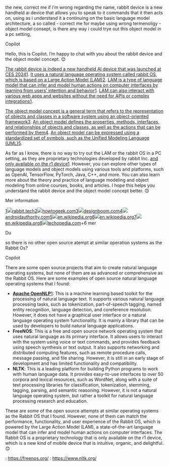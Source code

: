 the new, correct me if i'm wrong regarding the name, rabbit device is a new handheld ai device that allows you to speak to it commands that it then acts on, using as i understand it a continuing on the basic language model architecture, a so called - correct me for maybe using wrong termenoligy - object model consept, is there any way i could trye out this object model in a pc setting,

Copilot

Hello, this is Copilot. I’m happy to chat with you about the rabbit device and the object model concept. 😊

[The rabbit device is indeed a new handheld AI device that was launched at CES 2024](https://www.rabbit.tech/updates/introducing-r1)[1](https://www.rabbit.tech/updates/introducing-r1). [It uses a natural language operating system called rabbit OS, which is based on a Large Action Model (LAM)](https://www.howtogeek.com/what-makes-rabbit-r1-different-from-other-ai-assistants/)[2](https://www.howtogeek.com/what-makes-rabbit-r1-different-from-other-ai-assistants/). [LAM is a type of language model that can infer and model human actions on computer interfaces by learning from users’ intention and behavior](https://www.rabbit.tech/updates/introducing-r1)[1](https://www.rabbit.tech/updates/introducing-r1). [LAM can also interact with various web apps and websites without the need for APIs or complex integrations](https://www.rabbit.tech/updates/introducing-r1)[1](https://www.rabbit.tech/updates/introducing-r1).

[The object model concept is a general term that refers to the representation of objects and classes in a software system using an object-oriented framework](https://www.designboom.com/technology/rabbit-r1-ai-app-device-teenage-engineering-ces-2024-01-11-2024/)[3](https://www.designboom.com/technology/rabbit-r1-ai-app-device-teenage-engineering-ces-2024-01-11-2024/). [An object model defines the properties, methods, interfaces, and relationships of objects and classes, as well as the actions that can be performed by them](https://www.androidauthority.com/rabbit-r1-3401523/)[4](https://www.androidauthority.com/rabbit-r1-3401523/). [An object model can be expressed using a standardized set of symbols, such as the Unified Modeling Language (UML)](https://en.wikipedia.org/wiki/Object-modeling_language)[5](https://en.wikipedia.org/wiki/Object-modeling_language).

As far as I know, there is no way to try out the LAM or the rabbit OS in a PC setting, as they are proprietary technologies developed by rabbit Inc. [and only available on the r1 device](https://www.rabbit.tech/updates/introducing-r1)[1](https://www.rabbit.tech/updates/introducing-r1). However, you can explore other types of language models and object models using various tools and platforms, such as OpenAI, TensorFlow, PyTorch, Java, C++, and more. You can also learn more about the theory and practice of language modeling and object modeling from online courses, books, and articles. I hope this helps you understand the rabbit device and the object model concept better. 😊

Mer information

[1![](blob:https://www.bing.com/4a58fccb-163c-4eef-8825-0b2d9195a00b)rabbit.tech](https://www.rabbit.tech/updates/introducing-r1)[2![](blob:https://www.bing.com/459f4263-c55b-42cf-b86f-e20aa644d342)howtogeek.com](https://www.howtogeek.com/what-makes-rabbit-r1-different-from-other-ai-assistants/)[3![](blob:https://www.bing.com/50fff30c-8042-4793-9ad3-d9ffae20b7c8)designboom.com](https://www.designboom.com/technology/rabbit-r1-ai-app-device-teenage-engineering-ces-2024-01-11-2024/)[4![](blob:https://www.bing.com/715bd6b1-58c9-4f23-85bd-2bf47ebc72d2)androidauthority.com](https://www.androidauthority.com/rabbit-r1-3401523/)[5![](blob:https://www.bing.com/b640b4b4-f7e4-435b-adeb-acea635fdbad)en.wikipedia.org](https://en.wikipedia.org/wiki/Object-modeling_language)[6![](blob:https://www.bing.com/b640b4b4-f7e4-435b-adeb-acea635fdbad)en.wikipedia.org](https://en.wikipedia.org/wiki/Object_model)[7![](blob:https://www.bing.com/b640b4b4-f7e4-435b-adeb-acea635fdbad)en.wikipedia.org](https://en.wikipedia.org/wiki/Object-modeling_technique)[8![](blob:https://www.bing.com/d765d998-49d3-461f-9af0-0fef3b5b3a46)techopedia.com](https://www.techopedia.com/definition/8635/object-model)+6 mer

Du

so there is no other open source atempt at similar operation systems as the Rabbit Os?

Copilot

There are some open source projects that aim to create natural language operating systems, but none of them are as advanced or comprehensive as the Rabbit OS. Here are some examples of open source natural language operating systems that I found:

- [**Apache OpenNLP**](https://opennlp.apache.org/)[1](https://opennlp.apache.org/): This is a machine learning based toolkit for the processing of natural language text. It supports various natural language processing tasks, such as tokenization, part-of-speech tagging, named entity recognition, language detection, and coreference resolution. However, it does not have a graphical user interface or a natural language operating system functionality. It is mainly a library that can be used by developers to build natural language applications.
- **FreeNOS**: This is a free and open source network operating system that uses natural language as its primary interface. It allows users to interact with the system using voice or text commands, and provides feedback using speech synthesis or text output. It also supports networking and distributed computing features, such as remote procedure calls, message passing, and file sharing. However, it is still in an early stage of development and has limited functionality and compatibility.
- **NLTK**: This is a leading platform for building Python programs to work with human language data. It provides easy-to-use interfaces to over 50 corpora and lexical resources, such as WordNet, along with a suite of text processing libraries for classification, tokenization, stemming, tagging, parsing, and semantic reasoning. However, it is not a natural language operating system, but rather a toolkit for natural language processing research and education.

These are some of the open source attempts at similar operating systems as the Rabbit OS that I found. However, none of them can match the performance, functionality, and user experience of the Rabbit OS, which is powered by the Large Action Model (LAM), a state-of-the-art language model that can infer and model human actions on computer interfaces. The Rabbit OS is a proprietary technology that is only available on the r1 device, which is a new kind of mobile device that is intuitive, organic, and delightful. 😊

: https://freenos.org/ : https://www.nltk.org/